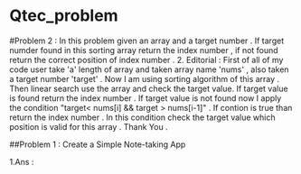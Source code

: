 # Qtec_problem


#Problem 2 : 
In this problem  given an array and a target number . If target numder found in this sorting array return the index number , if not found return the correct position of index number . 
2. Editorial : First of all of my code user  take  'a' length of array and taken array name 'nums' , also taken  a target number 'target' . Now I am using sorting algorithm of this array . Then linear search use the array and check the target value. If target value is found return the index number . If target value is not found now I apply the condition  "target< nums[i] && target > nums[i-1]" . If contion is true than return the index number . In this condition check the target value which position is valid for this array . Thank You .


##Problem 1 : Create a Simple Note-taking App

1.Ans : 

